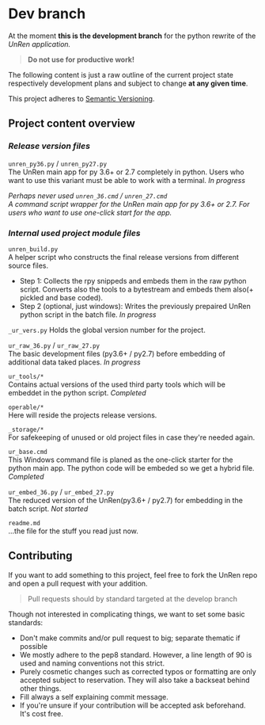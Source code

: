 # Dev branch
At the moment **this is the development branch** for the python rewrite of the
_UnRen application._
> **Do not use for productive work!**

The following content is just a raw outline of the current project state respectively
development plans and subject to change **at any given time**.

<!-- madeddy: This line and above is to be removed on dev completion -->


This project adheres to [Semantic Versioning](https://semver.org).



## Project content overview
### _Release version files_
`unren_py36.py` / `unren_py27.py`  
The UnRen main app for py 3.6+ or 2.7 completely in python. Users who want to use
this variant must be able to work with a terminal.
_In progress_

_Perhaps never used
`unren_36.cmd` / `unren_27.cmd`  
A command script wrapper for the UnRen main app for py 3.6+ or 2.7. For users who
want to use one-click start for the app._


### _Internal used project module files_ 

`unren_build.py`  
A helper script who constructs the final release versions from different source
files.
- Step 1: Collects the rpy snippeds and embeds them in the raw python script. Converts
also the tools to a bytestream and embeds them also(+ pickled and base coded).
- Step 2 (optional, just windows): Writes the previously prepaired UnRen python
script in the batch file. 
_In progress_

`_ur_vers.py`
Holds the global version number for the project.

`ur_raw_36.py` / `ur_raw_27.py`  
The basic development files (py3.6+ / py2.7) before embedding of additional data
taked places.
_In progress_

`ur_tools/*`  
Contains actual versions of the used third party tools which will be embeddet in
the python script.
_Completed_

`operable/*`  
Here will reside the projects release versions.

`_storage/*`  
For safekeeping of unused or old project files in case they're needed again.

`ur_base.cmd`  
This Windows command file is planed as the one-click starter for the python main
app. The python code will be embeded so we get a hybrid file.
_Completed_

`ur_embed_36.py` / `ur_embed_27.py`  
The reduced version of the UnRen(py3.6+ / py2.7) for embedding in the batch
script.
_Not started_

`readme.md`  
...the file for the stuff you read just now.

## Contributing
If you want to add something to this project, feel free to fork the UnRen repo
and open a pull request with your addition.

> Pull requests should by standard targeted at the develop branch

Though not interested in complicating things, we want to set some basic standards:
- Don't make commits and/or pull request to big; separate thematic if possible
- We mostly adhere to the pep8 standard. However, a line length of 90 is used and
  naming conventions not this strict.
- Purely cosmetic changes such as corrected typos or formatting are only accepted
  subject to reservation. They will also take a backseat behind other things.
- Fill always a self explaining commit message.
- If you're unsure if your contribution will be accepted ask beforehand. It's cost
free.

